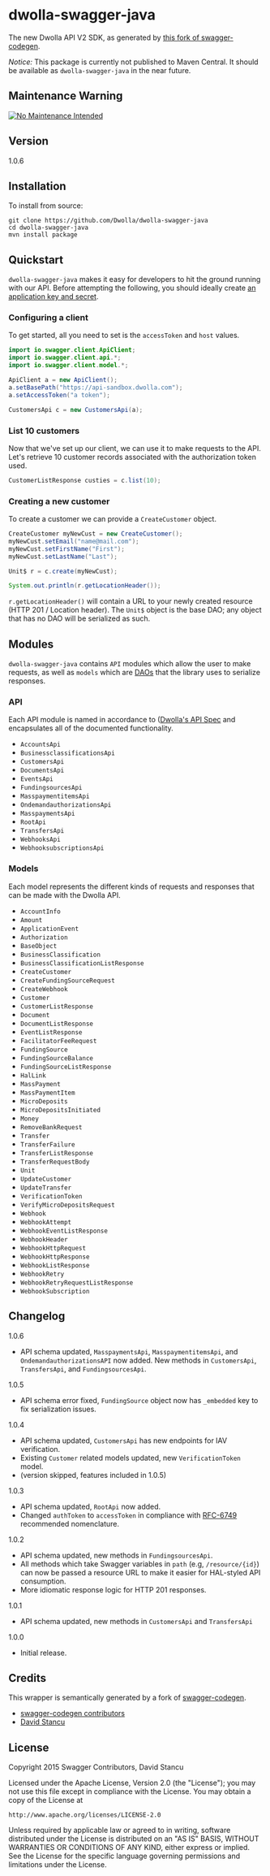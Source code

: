 dwolla-swagger-java
=========

The new Dwolla API V2 SDK, as generated by [this fork of swagger-codegen](https://github.com/mach-kernel/swagger-codegen). 

*Notice:* This package is currently not published to Maven Central. It should be available as `dwolla-swagger-java` in the near future.

## Maintenance Warning

[![No Maintenance Intended](http://unmaintained.tech/badge.svg)](http://unmaintained.tech/)

## Version

1.0.6

## Installation
To install from source:
```
git clone https://github.com/Dwolla/dwolla-swagger-java
cd dwolla-swagger-java
mvn install package
```

## Quickstart

`dwolla-swagger-java` makes it easy for developers to hit the ground running with our API. Before attempting the following, you should ideally create [an application key and secret](https://www.dwolla.com/applications).

### Configuring a client

To get started, all you need to set is the `accessToken` and `host` values. 

```java
import io.swagger.client.ApiClient;
import io.swagger.client.api.*;
import io.swagger.client.model.*;

ApiClient a = new ApiClient();
a.setBasePath("https://api-sandbox.dwolla.com");
a.setAccessToken("a token");

CustomersApi c = new CustomersApi(a);
```

### List 10 customers

Now that we've set up our client, we can use it to make requests to the API. Let's retrieve 10 customer records associated with the authorization token used. 

```java
CustomerListResponse custies = c.list(10);
```

### Creating a new customer

To create a customer we can provide a `CreateCustomer` object. 

```java
CreateCustomer myNewCust = new CreateCustomer();
myNewCust.setEmail("name@mail.com");
myNewCust.setFirstName("First");
myNewCust.setLastName("Last");

Unit$ r = c.create(myNewCust);

System.out.println(r.getLocationHeader());
```

`r.getLocationHeader()` will contain a URL to your newly created resource (HTTP 201 / Location header). The `Unit$` object is the base DAO; any object that has no DAO will be serialized as such. 

## Modules

`dwolla-swagger-java` contains `API` modules which allow the user to make requests, as well as `models` which are [DAOs](https://en.wikipedia.org/wiki/Data_access_object) that the library uses to serialize responses. 

### API
Each API module is named in accordance to ([Dwolla's API Spec](http://docsv2.dwolla.com/) and encapsulates all of the documented functionality. 

* `AccountsApi`
* `BusinessclassificationsApi`
* `CustomersApi`
* `DocumentsApi`
* `EventsApi`
* `FundingsourcesApi`
* `MasspaymentitemsApi`
* `OndemandauthorizationsApi`
* `MasspaymentsApi`
* `RootApi`
* `TransfersApi`
* `WebhooksApi`
* `WebhooksubscriptionsApi`

### Models

Each model represents the different kinds of requests and responses that can be made with the Dwolla API. 

* `AccountInfo`
* `Amount`
* `ApplicationEvent`
* `Authorization`
* `BaseObject`
* `BusinessClassification`
* `BusinessClassificationListResponse`
* `CreateCustomer`
* `CreateFundingSourceRequest`
* `CreateWebhook`
* `Customer`
* `CustomerListResponse`
* `Document`
* `DocumentListResponse`
* `EventListResponse`
* `FacilitatorFeeRequest`
* `FundingSource`
* `FundingSourceBalance`
* `FundingSourceListResponse`
* `HalLink`
* `MassPayment`
* `MassPaymentItem`
* `MicroDeposits`
* `MicroDepositsInitiated`
* `Money`
* `RemoveBankRequest`
* `Transfer`
* `TransferFailure`
* `TransferListResponse`
* `TransferRequestBody`
* `Unit`
* `UpdateCustomer`
* `UpdateTransfer`
* `VerificationToken`
* `VerifyMicroDepositsRequest`
* `Webhook`
* `WebhookAttempt`
* `WebhookEventListResponse`
* `WebhookHeader`
* `WebhookHttpRequest`
* `WebhookHttpResponse`
* `WebhookListResponse`
* `WebhookRetry`
* `WebhookRetryRequestListResponse`
* `WebhookSubscription`


## Changelog

1.0.6
* API schema updated, `MasspaymentsApi`, `MasspaymentitemsApi`, and `OndemandauthorizationsAPI` now added. New methods in `CustomersApi`, `TransfersApi`, and `FundingsourcesApi`.

1.0.5
* API schema error fixed, `FundingSource` object now has `_embedded` key to fix serialization issues. 

1.0.4
* API schema updated, `CustomersApi` has new endpoints for IAV verification. 
* Existing `Customer` related models updated, new `VerificationToken` model.
* (version skipped, features included in 1.0.5)

1.0.3
* API schema updated, `RootApi` now added.
* Changed `authToken` to `accessToken` in compliance with [RFC-6749](https://tools.ietf.org/html/rfc6749) recommended nomenclature.

1.0.2
* API schema updated, new methods in `FundingsourcesApi`.
* All methods which take Swagger variables in `path` (e.g, `/resource/{id}`) can now be passed a resource URL to make it easier for HAL-styled API consumption.
* More idiomatic response logic for HTTP 201 responses.

1.0.1
* API schema updated, new methods in `CustomersApi` and `TransfersApi`

1.0.0
* Initial release.

## Credits

This wrapper is semantically generated by a fork of [swagger-codegen](http://github.com/mach-kernel/swagger-codegen). 
 - [swagger-codegen contributors](https://github.com/swagger-api/swagger-codegen/network/members)
 - [David Stancu](http://github.com/mach-kernel)

## License

Copyright 2015 Swagger Contributors, David Stancu

Licensed under the Apache License, Version 2.0 (the "License");
you may not use this file except in compliance with the License.
You may obtain a copy of the License at

    http://www.apache.org/licenses/LICENSE-2.0

Unless required by applicable law or agreed to in writing, software
distributed under the License is distributed on an "AS IS" BASIS,
WITHOUT WARRANTIES OR CONDITIONS OF ANY KIND, either express or implied.
See the License for the specific language governing permissions and
limitations under the License.
